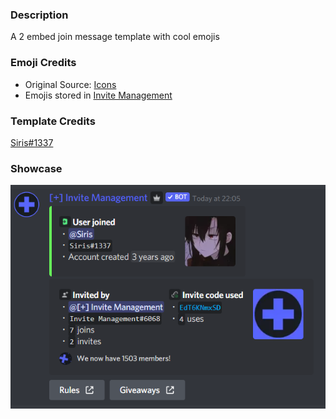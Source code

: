 ### Description

A 2 embed join message template with cool emojis

### Emoji Credits

- Original Source: [Icons](https://discord.gg/gpkNkYKr8G)
- Emojis stored in [Invite Management](https://discord.gg/EdT6KNmxSD)

### Template Credits

[Siris#1337](https://discord.com/users/581451736305106985)

### Showcase

![showcase](showcase.png 'Showcase')
